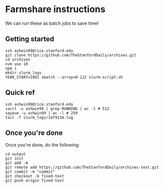 # Farmshare instructions
We can run these as batch jobs to save time!

## Getting started
```
ssh ashwin99@rice.stanford.edu
git clone https://github.com/TheStanfordDaily/archives.git
cd archives
nvm use 10
npm i
mkdir slurm_logs
YEAR_START=1892 sbatch --array=0-122 slurm-script.sh
```

## Quick ref
```
ssh ashwin99@rice.stanford.edu
sacct -u ashwin99 | grep RUNNING | wc -l # 512
squeue -u ashwin99 | wc -l # 259
tail -f slurm_logs/1479134.log
```

## Once you're done
Once you're done, do the following:
```
cd output
git init
git add -A
git remote add https://github.com/TheStanfordDaily/archives-text.git
git commit -m "commit"
git checkout -b fixed-text
git push origin fixed-text
```
